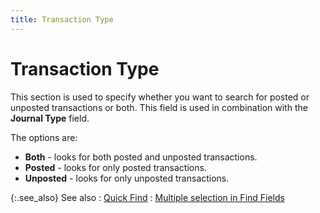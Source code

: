 ```yaml
---
title: Transaction Type
---
```


# Transaction Type


This section is used to specify whether you want to search for posted or unposted transactions or both. This field is used in combination with the **Journal Type** field.


The options are:

- **Both** - looks for both posted and unposted transactions.
- **Posted** - looks for only posted transactions.
- **Unposted** - looks for only unposted transactions.



{:.see_also}
See also
: [Quick Find]({{site.acc_baseurl}}/find-account-activity/find-account-activity-details/quick-find/quick_find.html)
: [Multiple selection in Find Fields]({{site.wwe_chm}}/advanced-options/find-function/multiple_selection_in_find_fields.html)

